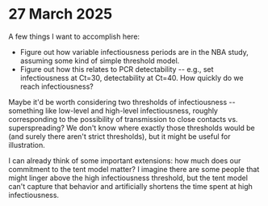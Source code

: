 # 27 March 2025 

A few things I want to accomplish here: 

* Figure out how variable infectiousness periods are in the NBA study, assuming some kind of simple threshold model. 
* Figure out how this relates to PCR detectability -- e.g., set infectiousness at Ct=30, detectability at Ct=40. How quickly do we reach infectiousness? 

Maybe it'd be worth considering two thresholds of infectiousness -- something like low-level and high-level infectiousness, roughly corresponding to the possibility of transmission to close contacts vs. superspreading? We don't know where exactly those thresholds would be (and surely there aren't strict thresholds), but it might be useful for illustration. 

I can already think of some important extensions: how much does our commitment to the tent model matter? I imagine there are some people that might linger above the high infectiousness threshold, but the tent model can't capture that behavior and artificially shortens the time spent at high infectiousness. 


